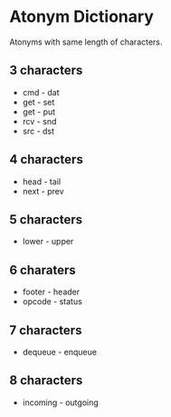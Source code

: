 # Atonym Dictionary
Atonyms with same length of characters.

## 3 characters
* cmd - dat
* get - set
* get - put
* rcv - snd
* src - dst

## 4 characters
* head - tail
* next - prev

## 5 characters
* lower - upper

## 6 charaters
* footer - header
* opcode - status

## 7 characters
* dequeue - enqueue

## 8 characters
* incoming - outgoing
